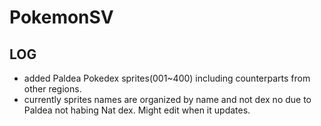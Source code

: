 # PokemonSV

## LOG
- added Paldea Pokedex sprites(001~400) including counterparts from other regions.
- currently sprites names are organized by name and not dex no due to Paldea not habing Nat dex. Might edit when it updates.
